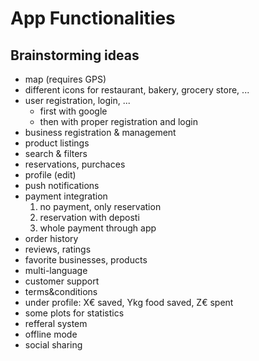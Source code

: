 # App Functionalities 

## Brainstorming ideas
- map (requires GPS) 
- different icons for restaurant, bakery, grocery store, ...
- user registration, login, ...
  - first with google
  - then with proper registration and login
- business registration & management
- product listings
- search & filters
- reservations, purchaces
- profile (edit)
- push notifications
- payment integration
  1. no payment, only reservation
  2. reservation with deposti
  3. whole payment through app
- order history
- reviews, ratings
- favorite businesses, products
- multi-language
- customer support
- terms&conditions
- under profile: X€ saved, Ykg food saved, Z€ spent
- some plots for statistics
- refferal system
- offline mode
- social sharing
